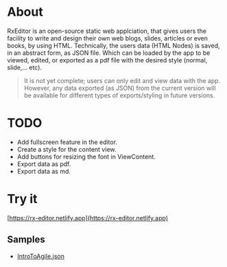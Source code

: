 # About
RxEditor is an open-source static web applciation, that gives users the facility to
write and design their own web blogs, slides, articles or even books, by using HTML.
Technically, the users data (HTML Nodes) is saved, in an abstract form, as JSON file.
Which can be loaded by the app to be viewed, edited, or exported as a pdf file with 
the desired style (normal, slide,... etc).

> It is not yet complete; users can only edit and view data with the app. However, any data exported (as JSON) from the current version will be available for different types of exports/styling in future versions.

# TODO
- Add fullscreen feature in the editor.
- Create a style for the content view.
- Add buttons for resizing the font in ViewContent.
- Export data as pdf.
- Export data as md.

# Try it
[https://rx-editor.netlify.app](https://rx-editor.netlify.app)

## Samples
- [IntroToAgile.json](https://rx-editor.netlify.app/ViewContent/?fileURL=https://raw.githubusercontent.com/Mahmoud-Ehab/RxEditor/main/samples/IntroToAgile.json)